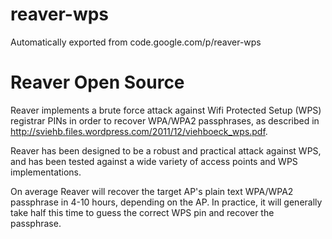 # reaver-wps
Automatically exported from code.google.com/p/reaver-wps

<h1><a name="Reaver_Open_Source"></a>Reaver Open Source<a href="#Reaver_Open_Source" class="section_anchor"></a></h1><p>Reaver implements a brute force attack against Wifi Protected Setup (WPS) registrar PINs in order to recover WPA/WPA2 passphrases, as described in <a href="http://sviehb.files.wordpress.com/2011/12/viehboeck_wps.pdf" rel="nofollow">http://sviehb.files.wordpress.com/2011/12/viehboeck_wps.pdf</a>. </p><p>Reaver has been designed to be a robust and practical attack against WPS, and has been tested against a wide variety of access points and WPS implementations.  </p><p>On average Reaver will recover the target AP&#x27;s plain text WPA/WPA2 passphrase in 4-10 hours, depending on the AP. In practice, it will generally take half this time to guess the correct WPS pin and recover the passphrase. </p>
